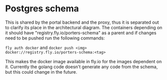 # Postgres schema

This is shared by the portal backend and the proxy, thus it is separated out to
clarify its place in the architectural diagram. The containers depending on it
should have "registry.fly.io/porters-schema" as a parent and if changes need to
be pushed run the following commands:

`fly auth docker`
and
`docker push <img> docker://registry.fly.io/porters-schema:<tag>`

This makes the docker image available in fly.io for the images dependent on it.
Currently the golang code doesn't generate any code from the schema, but this
could change in the future.
